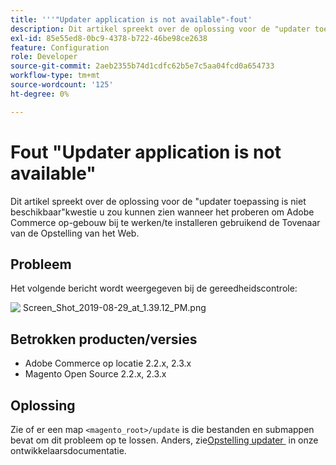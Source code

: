 ```yaml
---
title: '''"Updater application is not available"-fout'
description: Dit artikel spreekt over de oplossing voor de "updater toepassing is niet beschikbaar"kwestie u zou kunnen zien wanneer het proberen om Adobe Commerce op-gebouw bij te werken/te installeren gebruikend de Tovenaar van de Opstelling van het Web.
exl-id: 85e55ed8-0bc9-4378-b722-46be98ce2638
feature: Configuration
role: Developer
source-git-commit: 2aeb2355b74d1cdfc62b5e7c5aa04fcd0a654733
workflow-type: tm+mt
source-wordcount: '125'
ht-degree: 0%

---
```


# Fout &quot;Updater application is not available&quot;

Dit artikel spreekt over de oplossing voor de &quot;updater toepassing is niet beschikbaar&quot;kwestie u zou kunnen zien wanneer het proberen om Adobe Commerce op-gebouw bij te werken/te installeren gebruikend de Tovenaar van de Opstelling van het Web.

## Probleem

Het volgende bericht wordt weergegeven bij de gereedheidscontrole:

![&#x200B; Screen_Shot_2019-08-29_at_1.39.12_PM.png &#x200B;](assets/Screen_Shot_2019-08-29_at_1.39.12_PM.png)

## Betrokken producten/versies

* Adobe Commerce op locatie 2.2.x, 2.3.x
* Magento Open Source 2.2.x, 2.3.x


## Oplossing

Zie of er een map `<magento_root>/update` is die bestanden en submappen bevat om dit probleem op te lossen. Anders, zie [&#x200B; Opstelling updater &#x200B;](https://experienceleague.adobe.com/nl/docs/commerce-knowledge-base/kb/troubleshooting/miscellaneous/updater-application-is-not-available-error) in onze ontwikkelaarsdocumentatie.
